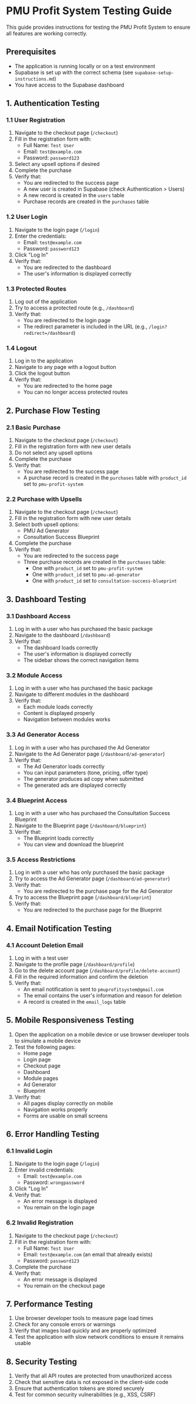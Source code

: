 # PMU Profit System Testing Guide

This guide provides instructions for testing the PMU Profit System to ensure all features are working correctly.

## Prerequisites

- The application is running locally or on a test environment
- Supabase is set up with the correct schema (see `supabase-setup-instructions.md`)
- You have access to the Supabase dashboard

## 1. Authentication Testing

### 1.1 User Registration

1. Navigate to the checkout page (`/checkout`)
2. Fill in the registration form with:
   - Full Name: `Test User`
   - Email: `test@example.com`
   - Password: `password123`
3. Select any upsell options if desired
4. Complete the purchase
5. Verify that:
   - You are redirected to the success page
   - A new user is created in Supabase (check Authentication > Users)
   - A new record is created in the `users` table
   - Purchase records are created in the `purchases` table

### 1.2 User Login

1. Navigate to the login page (`/login`)
2. Enter the credentials:
   - Email: `test@example.com`
   - Password: `password123`
3. Click "Log In"
4. Verify that:
   - You are redirected to the dashboard
   - The user's information is displayed correctly

### 1.3 Protected Routes

1. Log out of the application
2. Try to access a protected route (e.g., `/dashboard`)
3. Verify that:
   - You are redirected to the login page
   - The redirect parameter is included in the URL (e.g., `/login?redirect=/dashboard`)

### 1.4 Logout

1. Log in to the application
2. Navigate to any page with a logout button
3. Click the logout button
4. Verify that:
   - You are redirected to the home page
   - You can no longer access protected routes

## 2. Purchase Flow Testing

### 2.1 Basic Purchase

1. Navigate to the checkout page (`/checkout`)
2. Fill in the registration form with new user details
3. Do not select any upsell options
4. Complete the purchase
5. Verify that:
   - You are redirected to the success page
   - A purchase record is created in the `purchases` table with `product_id` set to `pmu-profit-system`

### 2.2 Purchase with Upsells

1. Navigate to the checkout page (`/checkout`)
2. Fill in the registration form with new user details
3. Select both upsell options:
   - PMU Ad Generator
   - Consultation Success Blueprint
4. Complete the purchase
5. Verify that:
   - You are redirected to the success page
   - Three purchase records are created in the `purchases` table:
     - One with `product_id` set to `pmu-profit-system`
     - One with `product_id` set to `pmu-ad-generator`
     - One with `product_id` set to `consultation-success-blueprint`

## 3. Dashboard Testing

### 3.1 Dashboard Access

1. Log in with a user who has purchased the basic package
2. Navigate to the dashboard (`/dashboard`)
3. Verify that:
   - The dashboard loads correctly
   - The user's information is displayed correctly
   - The sidebar shows the correct navigation items

### 3.2 Module Access

1. Log in with a user who has purchased the basic package
2. Navigate to different modules in the dashboard
3. Verify that:
   - Each module loads correctly
   - Content is displayed properly
   - Navigation between modules works

### 3.3 Ad Generator Access

1. Log in with a user who has purchased the Ad Generator
2. Navigate to the Ad Generator page (`/dashboard/ad-generator`)
3. Verify that:
   - The Ad Generator loads correctly
   - You can input parameters (tone, pricing, offer type)
   - The generator produces ad copy when submitted
   - The generated ads are displayed correctly

### 3.4 Blueprint Access

1. Log in with a user who has purchased the Consultation Success Blueprint
2. Navigate to the Blueprint page (`/dashboard/blueprint`)
3. Verify that:
   - The Blueprint loads correctly
   - You can view and download the blueprint

### 3.5 Access Restrictions

1. Log in with a user who has only purchased the basic package
2. Try to access the Ad Generator page (`/dashboard/ad-generator`)
3. Verify that:
   - You are redirected to the purchase page for the Ad Generator
4. Try to access the Blueprint page (`/dashboard/blueprint`)
5. Verify that:
   - You are redirected to the purchase page for the Blueprint

## 4. Email Notification Testing

### 4.1 Account Deletion Email

1. Log in with a test user
2. Navigate to the profile page (`/dashboard/profile`)
3. Go to the delete account page (`/dashboard/profile/delete-account`)
4. Fill in the required information and confirm the deletion
5. Verify that:
   - An email notification is sent to `pmuprofitsystem@gmail.com`
   - The email contains the user's information and reason for deletion
   - A record is created in the `email_logs` table

## 5. Mobile Responsiveness Testing

1. Open the application on a mobile device or use browser developer tools to simulate a mobile device
2. Test the following pages:
   - Home page
   - Login page
   - Checkout page
   - Dashboard
   - Module pages
   - Ad Generator
   - Blueprint
3. Verify that:
   - All pages display correctly on mobile
   - Navigation works properly
   - Forms are usable on small screens

## 6. Error Handling Testing

### 6.1 Invalid Login

1. Navigate to the login page (`/login`)
2. Enter invalid credentials:
   - Email: `test@example.com`
   - Password: `wrongpassword`
3. Click "Log In"
4. Verify that:
   - An error message is displayed
   - You remain on the login page

### 6.2 Invalid Registration

1. Navigate to the checkout page (`/checkout`)
2. Fill in the registration form with:
   - Full Name: `Test User`
   - Email: `test@example.com` (an email that already exists)
   - Password: `password123`
3. Complete the purchase
4. Verify that:
   - An error message is displayed
   - You remain on the checkout page

## 7. Performance Testing

1. Use browser developer tools to measure page load times
2. Check for any console errors or warnings
3. Verify that images load quickly and are properly optimized
4. Test the application with slow network conditions to ensure it remains usable

## 8. Security Testing

1. Verify that all API routes are protected from unauthorized access
2. Check that sensitive data is not exposed in the client-side code
3. Ensure that authentication tokens are stored securely
4. Test for common security vulnerabilities (e.g., XSS, CSRF) 